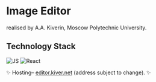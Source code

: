 # Image Editor
realised by A.A. Kiverin, Moscow Polytechnic University.
## Technology Stack
![JS](https://img.shields.io/badge/JavaScript-323330?style=for-the-badge&logo=javascript&logoColor=F7DF1E)
![React](https://img.shields.io/badge/React-20232A?style=for-the-badge&logo=react&logoColor=61DAFB)

✨ Hosting– [editor.kiver.net](http://editor.kiver.net/) (address subject to change). ✨
